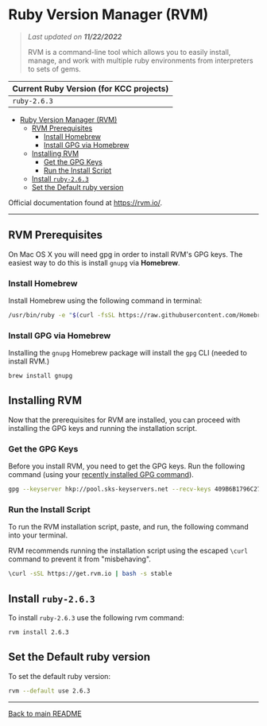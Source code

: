 # Ruby Version Manager (RVM)

> *Last updated on **11/22/2022***
>
>RVM is a command-line tool which allows you to easily install, manage, and work with multiple ruby environments from interpreters to sets of gems.

| Current Ruby Version (for KCC projects) |
|-----------------------------------------|
| `ruby-2.6.3`                            |

- [Ruby Version Manager (RVM)](#ruby-version-manager-rvm)
  - [RVM Prerequisites](#rvm-prerequisites)
    - [Install Homebrew](#install-homebrew)
    - [Install GPG via Homebrew](#install-gpg-via-homebrew)
  - [Installing RVM](#installing-rvm)
    - [Get the GPG Keys](#get-the-gpg-keys)
    - [Run the Install Script](#run-the-install-script)
  - [Install `ruby-2.6.3`](#install-ruby-263)
  - [Set the Default ruby version](#set-the-default-ruby-version)

Official documentation found at <https://rvm.io/>.

---

## RVM Prerequisites

On Mac OS X you will need gpg in order to install RVM's GPG keys. The easiest way to do this is install `gnupg` via **Homebrew**.

### Install Homebrew

Install Homebrew using the following command in terminal:

```bash
/usr/bin/ruby -e "$(curl -fsSL https://raw.githubusercontent.com/Homebrew/install/master/install)"
```

### Install GPG via Homebrew

Installing the `gnupg` Homebrew package will install the `gpg` CLI (needed to install RVM.)

```bash
brew install gnupg
```

## Installing RVM

Now that the prerequisites for RVM are installed, you can proceed with installing the GPG keys and running the installation script.

### Get the GPG Keys

Before you install RVM, you need to get the GPG keys. Run the following command (using your [recently installed GPG command](#rvm-prerequisites)).

```bash
gpg --keyserver hkp://pool.sks-keyservers.net --recv-keys 409B6B1796C275462A1703113804BB82D39DC0E3 7D2BAF1CF37B13E2069D6956105BD0E739499BDB
```

### Run the Install Script

To run the RVM installation script, paste, and run, the following command into your terminal.

RVM recommends running the installation script using the escaped `\curl` command to prevent it from "misbehaving".

```bash
\curl -sSL https://get.rvm.io | bash -s stable
```

## Install `ruby-2.6.3`

To install `ruby-2.6.3` use the following rvm command:

```bash
rvm install 2.6.3
```

## Set the Default ruby version

To set the default ruby version:
```bash
rvm --default use 2.6.3
```

-----

[Back to main README](./README.md)
